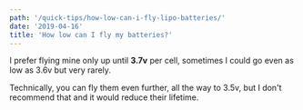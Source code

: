 ```yaml
---
path: '/quick-tips/how-low-can-i-fly-lipo-batteries/'
date: '2019-04-16'
title: 'How low can I fly my batteries?'
---
```


I prefer flying mine only up until **3.7v** per cell, sometimes I could go even as low as 3.6v but very rarely.

Technically, you can fly them even further, all the way to 3.5v, but I don't recommend that and it would reduce their lifetime.

